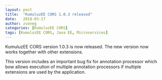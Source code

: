 ```yaml
---
layout: post
title:  "KumuluzEE CORS 1.0.3 released"
date:   2018-03-17
author: zvoneg
categories: [KumuluzEE CORS]
tags: [KumuluzEE CORS, Java EE, Microservices]
---
```


KumuluzEE CORS version 1.0.3 is now released. The new version now works together with other extensions. 

<!--more-->

This version includes an important bug fix for annotation processor which bow allows execution of multiple annotation processors if multiple extensions are used by the application.

